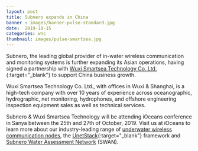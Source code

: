 ```yaml
---
layout: post
title: Subnero expands in China
banner : images/banner-pulse-standard.jpg
date:  2019-10-15
categories: wnc
thumbnail: images/pulse-smartsea.jpg
---
```


Subnero, the leading global provider of in-water wireless communication and monitoring systems is further expanding its Asian operations, having signed a partnership with [Wuxi Smartsea Technology Co. Ltd.](http://www.smartseatech.com/en/index.aspx){:target="_blank"} to support China business growth.

Wuxi Smartsea Technology Co. Ltd., with offices in Wuxi & Shanghai, is a high-tech company with over 10 years of experience across oceanographic, hydrographic, net monitoring, hydrophones, and offshore engineering inspection equipment sales as well as technical services.

Subnero & Wuxi Smartsea Technology will be attending iOceans conference in Sanya between the 25th and 27th of October, 2019. Visit us at iOceans to learn more about our industry-leading range of [underwater wireless communication nodes](https://subnero.com/products/modem.html), the [UnetStack](https://unetstack.net/){:target="_blank"} framework  and [Subnero Water Assessment Network](https://subnero.com/products/swan.html) (SWAN).
